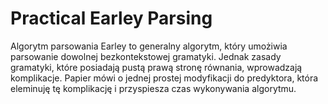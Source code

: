 # Practical Earley Parsing
Algorytm parsowania Earley to generalny algorytm, który umożiwia parsowanie dowolnej bezkontekstowej gramatyki. Jednak zasady gramatyki, które posiadają pustą prawą stronę równania, wprowadzają komplikacje. Papier mówi o jednej prostej modyfikacji do predyktora, która eleminuję tę komplikację i przyspiesza czas wykonywania algorytmu.